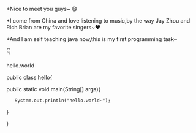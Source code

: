 *Nice to meet you guys~	:smile:			


*I come from China and love listening to music,by the way Jay Zhou and Rich Brian are my favorite singers~:heart:


*And I am self teaching java now,this is my first programming task~

:point_down:



hello.world


public class hello{


   public static void main(String[] args){
			
			
       System.out.println("hello.world~");
   
   
   }
			
			
   }



